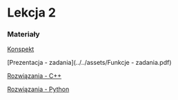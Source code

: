 # Lekcja 2

### Materiały

[Konspekt](../../assets/2-wpr-do-fun.pdf)

[Prezentacja - zadania](../../assets/Funkcje - zadania.pdf)

[Rozwiązania - C++](../../assets/Funkcje2_C++.zip)

[Rozwiązania - Python](../../assets/Funkcje2_Python.zip)
